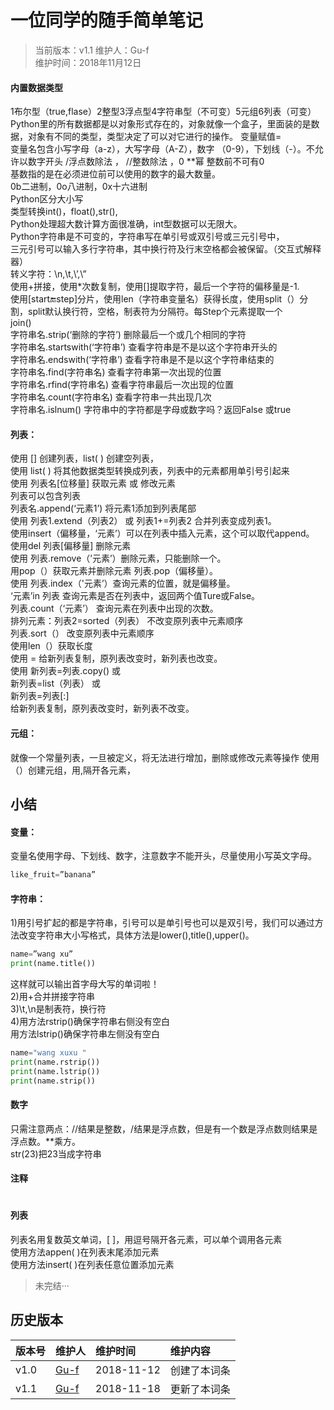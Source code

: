 # 一位同学的随手简单笔记

>当前版本：v1.1
>维护人：Gu-f  
>维护时间：2018年11月12日

#### 内置数据类型  

1布尔型（true,flase）2整型3浮点型4字符串型（不可变）5元组6列表（可变）  
Python里的所有数据都是以对象形式存在的，对象就像一个盒子，里面装的是数据，对象有不同的类型，类型决定了可以对它进行的操作。
变量赋值=  
变量名包含小写字母（a-z），大写字母（A-Z），数字
（0-9），下划线（-）。不允许以数字开头
/浮点数除法 ， //整数除法 ，0 \*\*幂
整数前不可有0  
基数指的是在必须进位前可以使用的数字的最大数量。  
0b二进制，0o八进制，0x十六进制  
Python区分大小写  
类型转换int()，float(),str(),  
Python处理超大数计算方面很准确，int型数据可以无限大。  
Python字符串是不可变的，字符串写在单引号或双引号或三元引号中，  
三元引号可以输入多行字符串，其中换行符及行末空格都会被保留。（交互式解释器）  
转义字符：\n,\t,\’,\”  
使用+拼接，使用*次数复制，使用[]提取字符，最后一个字符的偏移量是-1.  
使用[start:end:step]分片，使用len（字符串变量名）获得长度，使用split（）分割，split默认换行符，空格，制表符为分隔符。每Step个元素提取一个  
join()  
字符串名.strip(‘删除的字符’)    删除最后一个或几个相同的字符  
字符串名.startswith(‘字符串’)   查看字符串是不是以这个字符串开头的  
字符串名.endswith(‘字符串’)   查看字符串是不是以这个字符串结束的  
字符串名.find(字符串名)       查看字符串第一次出现的位置  
字符串名.rfind(字符串名)      查看字符串最后一次出现的位置  
字符串名.count(字符串名)        查看字符串一共出现几次  
字符串名.islnum()                字符串中的字符都是字母或数字吗？返回False  或true  

#### 列表：

使用 [] 创建列表，list( ) 创建空列表，  
  使用 list( ) 将其他数据类型转换成列表，列表中的元素都用单引号引起来  
  使用 列表名[位移量] 获取元素  或 修改元素  
  列表可以包含列表  
  列表名.append(‘元素1’)  将元素1添加到列表尾部  
  使用 列表1.extend（列表2） 或  列表1+=列表2  合并列表变成列表1。  
  使用insert（偏移量，‘元素’）可以在列表中插入元素，这个可以取代append。  
  使用del 列表[偏移量] 删除元素  
  使用 列表.remove（’元素’）删除元素，只能删除一个。  
  用pop（）获取元素并删除元素  列表.pop（偏移量）。  
  使用  列表.index（'元素’）查询元素的位置，就是偏移量。  
  ‘元素’in 列表 查询元素是否在列表中，返回两个值Ture或False。  
  列表.count（‘元素’） 查询元素在列表中出现的次数。  
  排列元素：列表2=sorted（列表）  不改变原列表中元素顺序  
            列表.sort（）          改变原列表中元素顺序  
  使用len（）获取长度  
 使用 = 给新列表复制，原列表改变时，新列表也改变。  
 使用 新列表=列表.copy()    或  
新列表=list（列表）    或  
新列表=列表[:]  
 给新列表复制，原列表改变时，新列表不改变。  

#### 元组：  
就像一个常量列表，一旦被定义，将无法进行增加，删除或修改元素等操作
使用（）创建元组，用,隔开各元素，  

## 小结
#### 变量：
变量名使用字母、下划线、数字，注意数字不能开头，尽量使用小写英文字母。  
```python
like_fruit=”banana”  
```
#### 字符串：
1)用引号扩起的都是字符串，引号可以是单引号也可以是双引号，我们可以通过方法改变字符串大小写格式，具体方法是lower(),title(),upper()。  
```python
name=”wang xu”   
print(name.title())
```
这样就可以输出首字母大写的单词啦！  
2)用+合并拼接字符串  
3)\t,\n是制表符，换行符  
4)用方法rstrip()确保字符串右侧没有空白  
用方法lstrip()确保字符串左侧没有空白  
```python
name="wang xuxu "  
print(name.rstrip())  
print(name.lstrip())  
print(name.strip())  
```
#### 数字
只需注意两点：//结果是整数，/结果是浮点数，但是有一个数是浮点数则结果是浮点数。\*\*乘方。  
str(23)把23当成字符串  
#### 注释
#
#### 列表
列表名用复数英文单词，[ ]，用逗号隔开各元素，可以单个调用各元素  
使用方法appen( )在列表末尾添加元素  
使用方法insert( )在列表任意位置添加元素  




>未完结···



## 历史版本

| 版本号 | 维护人 |维护时间 |维护内容|
| :- | :- | :-| :- |
| v1.0 | [Gu-f](https://Gu-f.github.io/) |2018-11-12|创建了本词条|
| v1.1 | [Gu-f](https://Gu-f.github.io/) |2018-11-18|更新了本词条|
